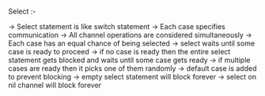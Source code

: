 Select :-

-> Select statement is like switch statement
-> Each case specifies communication
-> All channel operations are considered simultaneously
-> Each case has an equal chance of being selected
-> select waits until some case is ready to proceed
-> if no case is ready then the entire select statement gets blocked and waits until some case gets ready
-> if multiple cases are ready then it picks one of them randomly
-> default case is added to prevent blocking
-> empty select statement will block forever
-> select on nil channel will block forever
